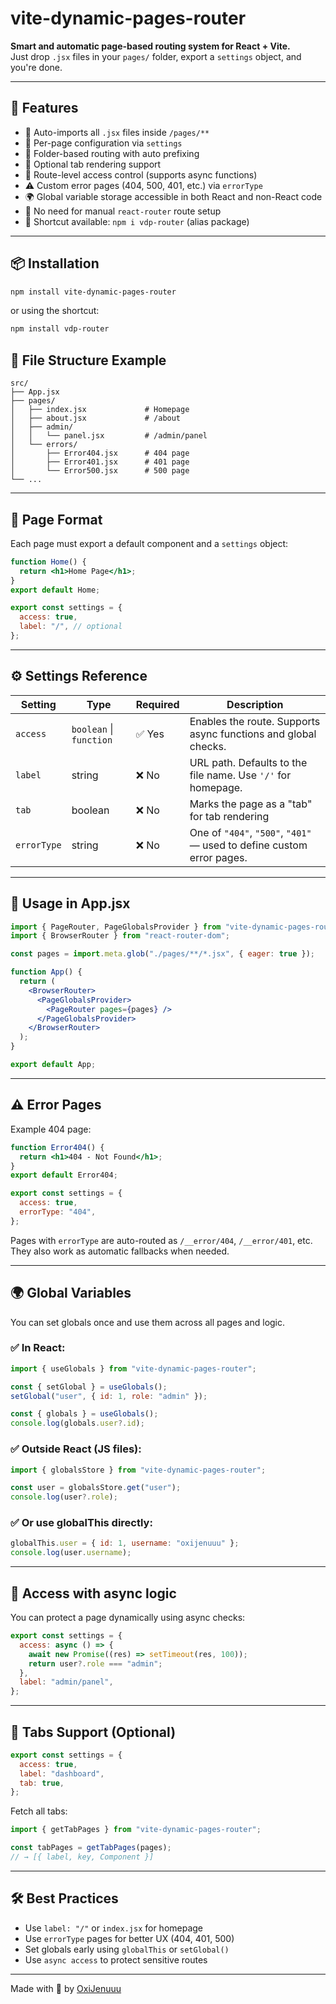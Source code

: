 # vite-dynamic-pages-router

**Smart and automatic page-based routing system for React + Vite.**  
Just drop `.jsx` files in your `pages/` folder, export a `settings` object, and you're done.

---

## 🚀 Features

- 🔄 Auto-imports all `.jsx` files inside `/pages/**`
- 🧠 Per-page configuration via `settings`
- 📁 Folder-based routing with auto prefixing
- 🧩 Optional tab rendering support
- 🔐 Route-level access control (supports async functions)
- ⚠️ Custom error pages (404, 500, 401, etc.) via `errorType`
- 🌍 Global variable storage accessible in both React and non-React code
- 🧼 No need for manual `react-router` route setup
- 🔁 Shortcut available: `npm i vdp-router` (alias package)

---

## 📦 Installation

```bash
npm install vite-dynamic-pages-router
````

or using the shortcut:

```bash
npm install vdp-router
```

## 🧱 File Structure Example

```
src/
├── App.jsx
├── pages/
│   ├── index.jsx             # Homepage
│   ├── about.jsx             # /about
│   ├── admin/
│   │   └── panel.jsx         # /admin/panel
│   └── errors/
│       ├── Error404.jsx      # 404 page
│       ├── Error401.jsx      # 401 page
│       └── Error500.jsx      # 500 page
└── ...
```

---

## 🧩 Page Format

Each page must export a default component and a `settings` object:

```jsx
function Home() {
  return <h1>Home Page</h1>;
}
export default Home;

export const settings = {
  access: true,
  label: "/", // optional
};
```

---

## ⚙️ Settings Reference

| Setting     | Type                    | Required | Description                                                           |
| ----------- | ----------------------- | -------- | --------------------------------------------------------------------- |
| `access`    | `boolean` \| `function` | ✅ Yes    | Enables the route. Supports async functions and global checks.        |
| `label`     | string                  | ❌ No     | URL path. Defaults to the file name. Use `'/'` for homepage.          |
| `tab`       | boolean                 | ❌ No     | Marks the page as a "tab" for tab rendering                           |
| `errorType` | string                  | ❌ No     | One of `"404"`, `"500"`, `"401"` — used to define custom error pages. |

---

## 🧪 Usage in App.jsx

```jsx
import { PageRouter, PageGlobalsProvider } from "vite-dynamic-pages-router";
import { BrowserRouter } from "react-router-dom";

const pages = import.meta.glob("./pages/**/*.jsx", { eager: true });

function App() {
  return (
    <BrowserRouter>
      <PageGlobalsProvider>
        <PageRouter pages={pages} />
      </PageGlobalsProvider>
    </BrowserRouter>
  );
}

export default App;
```

---

## ⚠️ Error Pages

Example 404 page:

```jsx
function Error404() {
  return <h1>404 - Not Found</h1>;
}
export default Error404;

export const settings = {
  access: true,
  errorType: "404",
};
```

Pages with `errorType` are auto-routed as `/__error/404`, `/__error/401`, etc.
They also work as automatic fallbacks when needed.

---

## 🌍 Global Variables

You can set globals once and use them across all pages and logic.

### ✅ In React:

```jsx
import { useGlobals } from "vite-dynamic-pages-router";

const { setGlobal } = useGlobals();
setGlobal("user", { id: 1, role: "admin" });

const { globals } = useGlobals();
console.log(globals.user?.id);
```

### ✅ Outside React (JS files):

```js
import { globalsStore } from "vite-dynamic-pages-router";

const user = globalsStore.get("user");
console.log(user?.role);
```

### ✅ Or use globalThis directly:

```js
globalThis.user = { id: 1, username: "oxijenuuu" };
console.log(user.username);
```

---

## 🔐 Access with async logic

You can protect a page dynamically using async checks:

```jsx
export const settings = {
  access: async () => {
    await new Promise((res) => setTimeout(res, 100));
    return user?.role === "admin";
  },
  label: "admin/panel",
};
```

---

## 🧩 Tabs Support (Optional)

```jsx
export const settings = {
  access: true,
  label: "dashboard",
  tab: true,
};
```

Fetch all tabs:

```js
import { getTabPages } from "vite-dynamic-pages-router";

const tabPages = getTabPages(pages);
// → [{ label, key, Component }]
```

---

## 🛠️ Best Practices

* Use `label: "/"` or `index.jsx` for homepage
* Use `errorType` pages for better UX (404, 401, 500)
* Set globals early using `globalThis` or `setGlobal()`
* Use `async access` to protect sensitive routes

---

Made with 💙 by [OxiJenuuu](https://github.com/OxiJenuuu)